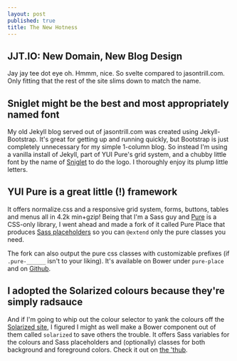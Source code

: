 ```yaml
---
layout: post
published: true
title: The New Hotness
---
```


## JJT.IO: New Domain, New Blog Design

Jay jay tee dot eye oh. Hmmm, nice. So svelte compared to jasontrill.com. Only
fitting that the rest of the site slims down to match the name.

## Sniglet might be the best and most appropriately named font
My old Jekyll blog served out of jasontrill.com was created using 
Jekyll-Bootstrap. It's great for getting up and running quickly, but Bootstrap
is just completely unnecessary for my simple 1-column blog. So instead I'm using 
a vanilla install of Jekyll, part of YUI Pure's grid system,
and a chubby little font by the name of [Sniglet](http://www.google.com/fonts/specimen/Sniglet)
to do the logo. I thoroughly enjoy its plump little letters.

## YUI Pure is a great little (!) framework
It offers normalize.css and a responsive grid system, forms, buttons, tables and menus all in 4.2k min+gzip! Being that I'm a Sass guy and [Pure](http://purecss.io) is a CSS-only library, I went ahead and made a fork of it called Pure Place that produces [Sass placeholders](http://ianstormtaylor.com/oocss-plus-sass-is-the-best-way-to-css/)
so you can `@extend` only the pure classes you need.

The fork can also output the pure css classes with customizable
prefixes (if `.pure-______` isn't to your liking). It's available on Bower under `pure-place` and on
[Github](https://github.com/jjt/pure-place). 

## I adopted the Solarized colours because they're simply radsauce
And if I'm going to whip out the colour selector to yank the colours off the [Solarized site](http://ethanschoonover.com/solarized "The New Hotness"), I figured  I might as well make a Bower component out of them called `solarized` to save others the trouble. It offers Sass variables for the colours and Sass placeholders and (optionally) classes for both
background and foreground colors. Check it out on
[the 'thub](https://github.com/jjt/bower-solarized).
